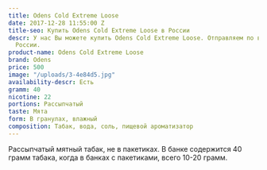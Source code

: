 ```yaml
---
title: Odens Cold Extreme Loose
date: 2017-12-28 11:55:00 Z
title-seo: Купить Odens Cold Extreme Loose в России
descr: У нас Вы можете купить Odens Cold Extreme Loose. Отправляем по всей территории
  России.
product-name: Odens Cold Extreme Loose
brand: Odens
price: 500
image: "/uploads/3-4e84d5.jpg"
availability-descr: Есть
gramm: 40
nicotine: 22
portions: Рассыпчатый
taste: Мята
form: В гранулах, влажный
composition: Табак, вода, соль, пищевой ароматизатор
---
```


Рассыпчатый мятный табак, не в пакетиках. В банке содержится 40 грамм табака, когда в банках с пакетиками, всего 10-20 грамм. 